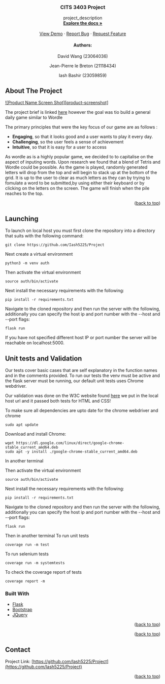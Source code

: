 <div id="top"></div>

<!-- PROJECT LOGO -->
<br />
<div align="center">
  <a href="https://github.com/Iash5225/Project">
  </a>

<h3 align="center">CITS 3403 Project</h3>

  <p align="center">
    project_description
    <br />
    <a href="https://github.com/Iash5225/Project"><strong>Explore the docs »</strong></a>
    <br />
    <br />
    <a href="https://github.com/Iash5225/Project">View Demo</a>
    ·
    <a href="https://github.com/Iash5225/Project/issues">Report Bug</a>
    ·
    <a href="https://github.com/Iash5225/Project/issues">Request Feature</a>
  </p>
</div>

<!-- CONTRIBUTORS -->
<div align="center">
  <h4>Authors:</h4>
  <p>David Wang (23064036)</p>
  <p>Jean-Pierre le Breton (21118434)</p>
  <p>Iash Bashir (23059859)</p>
</div>

<!-- ABOUT THE PROJECT -->
## About The Project

[![Product Name Screen Shot][product-screenshot]](https://example.com)

The project brief is linked [here](https://teaching.csse.uwa.edu.au/units/CITS3403/) however the goal was tio build a general daily game similar to Wordle

The primary principles that were the key focus of our game are as follows :

 + **Engaging**, so that it looks good and a user wants to play it every day.
 + **Challenging**, so the user feels a sense of achievement
 + **Intuitive**, so that it is easy for a user to access

As wordle as is a highly popular game, we decided to to capitalise on the aspect of inputing words. Upon research we found that a blend of Tetris and Wordle could be possible. As the game is played, randomly generated letters will drop from the top and will begin to stack up at the bottom of the grid. It is up to the user to clear as much letters as they can by trying to fomulate a word to be submitted,by using either their keyboard or by clicking on the letters on the screen. The game will finish when the pile reaches to the top.


<p align="right">(<a href="#top">back to top</a>)</p>


## Launching

To launch on local host you must first clone the repository into a directory that suits with the following command:

```
git clone https://github.com/Iash5225/Project
```

Next create a virtual environment

```
python3 -m venv auth
```

Then activate the virtual environment

```
source auth/bin/activate
```

Next install the necessary requirements with the following:

```
pip install -r requirements.txt
```

Navigate to the cloned repository and then run the server with the following, additionally you can specify the host ip and port number with the --host and --port flags:

```
flask run
```

If you have not specified different host IP or port number the server will be reachable on localhost:5000.

## Unit tests and Validation

Our tests cover basic cases that are self explanatory in the function names and in the comments provided. To run our tests the venv must be active and the flask server must be running, our default unit tests uses Chrome webdriver.

Our validation was done on the W3C website found [here](https://validator.w3.org/) we put in the local host url and it passed both tests for HTML and CSS!

To make sure all dependencies are upto date for the chrome webdriver and chrome

```
sudo apt update
```

Download and install Chrome:
```
wget https://dl.google.com/linux/direct/google-chrome-stable_current_amd64.deb
sudo apt -y install ./google-chrome-stable_current_amd64.deb
```

In another terminal 

Then activate the virtual environment

```
source auth/bin/activate
```

Next install the necessary requirements with the following:

```
pip install -r requirements.txt
```

Navigate to the cloned repository and then run the server with the following, additionally you can specify the host ip and port number with the --host and --port flags:

```
flask run
```

Then in another terminal
To run unit tests

```
coverage run -m test
```

To run selenium tests
```
coverage run -m systemtests
```

To check the coverage report of tests
```
coverage report -m
```


### Built With

* [Flask](https://flask.palletsprojects.com/)
* [Bootstrap](https://getbootstrap.com)
* [JQuery](https://jquery.com)

<p align="right">(<a href="#top">back to top</a>)</p>


<p align="right">(<a href="#top">back to top</a>)</p>


<!-- CONTACT -->
## Contact

Project Link: [https://github.com/Iash5225/Project](https://github.com/Iash5225/Project)

<p align="right">(<a href="#top">back to top</a>)</p>

